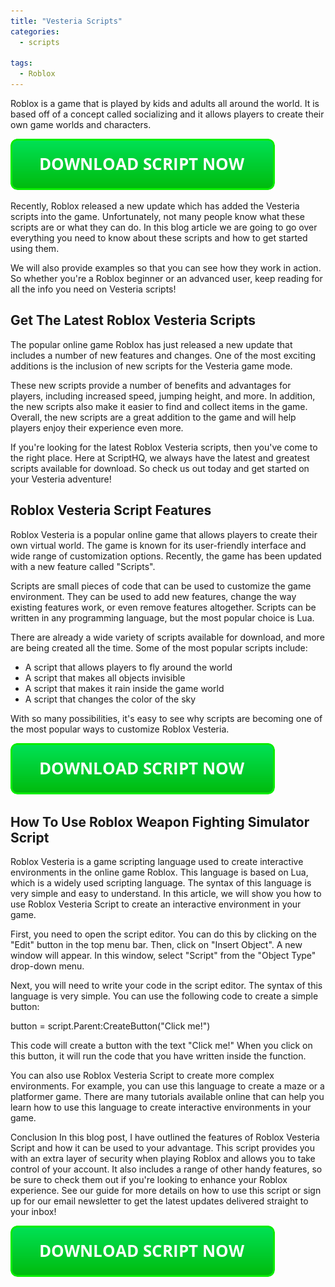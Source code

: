 ```yaml
---
title: "Vesteria Scripts"
categories:
  - scripts
  
tags:
  - Roblox
---
```


Roblox is a game that is played by kids and adults all around the world. It is based off of a concept called socializing and it allows players to create their own game worlds and characters.

[![script button](https://github.com/robloxpaste/robloxpaste.github.io/blob/main/script_button.png?raw=true)](https://rbxpaste.com/latest-script)


Recently, Roblox released a new update which has added the Vesteria scripts into the game. Unfortunately, not many people know what these scripts are or what they can do. In this blog article we are going to go over everything you need to know about these scripts and how to get started using them.

We will also provide examples so that you can see how they work in action. So whether you're a Roblox beginner or an advanced user, keep reading for all the info you need on Vesteria scripts!

## Get The Latest Roblox Vesteria Scripts

The popular online game Roblox has just released a new update that includes a number of new features and changes. One of the most exciting additions is the inclusion of new scripts for the Vesteria game mode.

These new scripts provide a number of benefits and advantages for players, including increased speed, jumping height, and more. In addition, the new scripts also make it easier to find and collect items in the game. Overall, the new scripts are a great addition to the game and will help players enjoy their experience even more.

If you're looking for the latest Roblox Vesteria scripts, then you've come to the right place. Here at ScriptHQ, we always have the latest and greatest scripts available for download. So check us out today and get started on your Vesteria adventure!

## Roblox Vesteria Script Features

Roblox Vesteria is a popular online game that allows players to create their own virtual world. The game is known for its user-friendly interface and wide range of customization options. Recently, the game has been updated with a new feature called "Scripts".

Scripts are small pieces of code that can be used to customize the game environment. They can be used to add new features, change the way existing features work, or even remove features altogether. Scripts can be written in any programming language, but the most popular choice is Lua.

There are already a wide variety of scripts available for download, and more are being created all the time. Some of the most popular scripts include:

- A script that allows players to fly around the world
- A script that makes all objects invisible
- A script that makes it rain inside the game world
- A script that changes the color of the sky

With so many possibilities, it's easy to see why scripts are becoming one of the most popular ways to customize Roblox Vesteria.

[![script button](https://github.com/robloxpaste/robloxpaste.github.io/blob/main/script_button.png?raw=true)](https://rbxpaste.com/latest-script)

## How To Use Roblox Weapon Fighting Simulator Script
Roblox Vesteria is a game scripting language used to create interactive environments in the online game Roblox. This language is based on Lua, which is a widely used scripting language. The syntax of this language is very simple and easy to understand. In this article, we will show you how to use Roblox Vesteria Script to create an interactive environment in your game.

First, you need to open the script editor. You can do this by clicking on the "Edit" button in the top menu bar. Then, click on "Insert Object". A new window will appear. In this window, select "Script" from the "Object Type" drop-down menu.

Next, you will need to write your code in the script editor. The syntax of this language is very simple. You can use the following code to create a simple button:

button = script.Parent:CreateButton("Click me!")

This code will create a button with the text "Click me!" When you click on this button, it will run the code that you have written inside the function.

You can also use Roblox Vesteria Script to create more complex environments. For example, you can use this language to create a maze or a platformer game. There are many tutorials available online that can help you learn how to use this language to create interactive environments in your game.

Conclusion
In this blog post, I have outlined the features of Roblox Vesteria Script and how it can be used to your advantage. This script provides you with an extra layer of security when playing Roblox and allows you to take control of your account. It also includes a range of other handy features, so be sure to check them out if you're looking to enhance your Roblox experience. See our guide for more details on how to use this script or sign up for our email newsletter to get the latest updates delivered straight to your inbox!

[![script button](https://github.com/robloxpaste/robloxpaste.github.io/blob/main/script_button.png?raw=true)](https://rbxpaste.com/latest-script)
